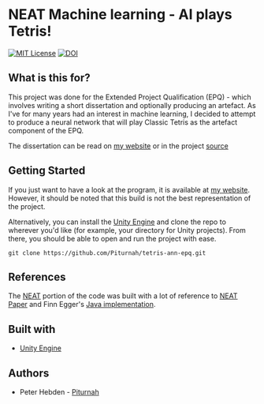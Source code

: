 # NEAT Machine learning - AI plays Tetris!

[![MIT License](https://img.shields.io/badge/license-MIT-blue.svg?style=flat)](http://choosealicense.com/licenses/mit/)
[![DOI](https://zenodo.org/badge/214808126.svg)](https://zenodo.org/badge/latestdoi/214808126)

## What is this for?
This project was done for the Extended Project Qualification (EPQ) - which involves writing a short dissertation and optionally producing an artefact. As I've for many years had an interest in machine learning, I decided to attempt to produce a neural network that will play Classic Tetris as the artefact component of the EPQ.

The dissertation can be read on [my website](https://piturnah.xyz/tetris-epq/paper.pdf) or in the project [source](./paper.pdf)

## Getting Started
If you just want to have a look at the program, it is available at [my website](https://piturnah.xyz/tetris-epq/). However, it should be noted that this build is not the best representation of the project.

Alternatively, you can install the [Unity Engine](https://unity.com/) and clone the repo to wherever you'd like (for example, your directory for Unity projects). From there, you should be able to open and run the project with ease.

```
git clone https://github.com/Piturnah/tetris-ann-epq.git
```

## References
The [NEAT](./Projects/Tetris_Training/Assets/Scripts/NEAT) portion of the code was built with a lot of reference to [NEAT Paper](https://www.cs.utexas.edu/ftp/AI-Lab/tech-reports/UT-AI-TR-01-290.pdf) and Finn Egger's [Java implementation](https://www.youtube.com/playlist?list=PLgomWLYGNl1fcL0o4exBShNeCC5tc6s9C).

## Built with

- [Unity Engine](https://unity.com/)

## Authors
- Peter Hebden - [Piturnah](https://github.com/Piturnah)
